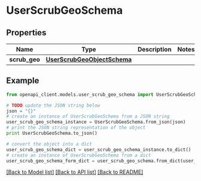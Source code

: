 # UserScrubGeoSchema


## Properties
Name | Type | Description | Notes
------------ | ------------- | ------------- | -------------
**scrub_geo** | [**UserScrubGeoObjectSchema**](UserScrubGeoObjectSchema.md) |  | 

## Example

```python
from openapi_client.models.user_scrub_geo_schema import UserScrubGeoSchema

# TODO update the JSON string below
json = "{}"
# create an instance of UserScrubGeoSchema from a JSON string
user_scrub_geo_schema_instance = UserScrubGeoSchema.from_json(json)
# print the JSON string representation of the object
print UserScrubGeoSchema.to_json()

# convert the object into a dict
user_scrub_geo_schema_dict = user_scrub_geo_schema_instance.to_dict()
# create an instance of UserScrubGeoSchema from a dict
user_scrub_geo_schema_form_dict = user_scrub_geo_schema.from_dict(user_scrub_geo_schema_dict)
```
[[Back to Model list]](../README.md#documentation-for-models) [[Back to API list]](../README.md#documentation-for-api-endpoints) [[Back to README]](../README.md)


